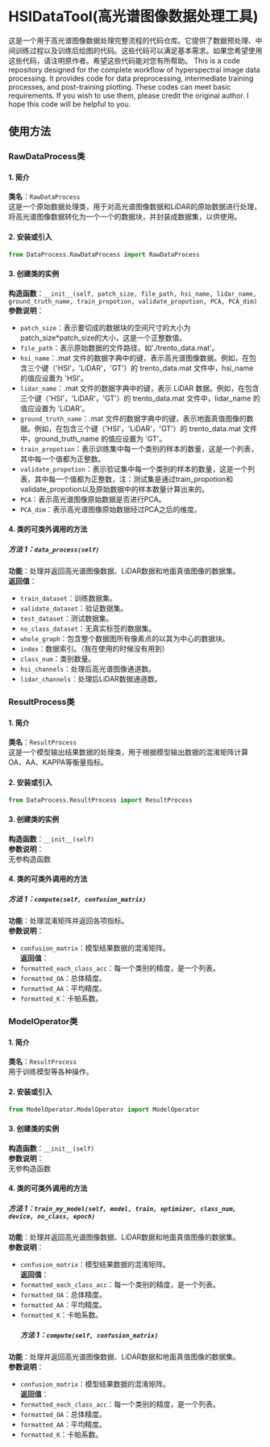 # HSIDataTool(高光谱图像数据处理工具)
这是一个用于高光谱图像数据处理完整流程的代码仓库。它提供了数据预处理、中间训练过程以及训练后绘图的代码。这些代码可以满足基本需求。如果您希望使用这些代码，请注明原作者。希望这些代码能对您有所帮助。
This is a code repository designed for the complete workflow of hyperspectral image data processing. It provides code for data preprocessing, intermediate training processes, and post-training plotting. These codes can meet basic requirements. If you wish to use them, please credit the original author. I hope this code will be helpful to you.
## 使用方法
### RawDataProcess类
#### 1. 简介
**类名**：`RawDataProcess`  
这是一个原始数据处理类，用于对高光谱图像数据和LiDAR的原始数据进行处理，将高光谱图像数据转化为一个一个的数据块，并封装成数据集，以供使用。

#### 2. 安装或引入
```python
from DataProcess.RawDataProcess import RawDataProcess
```

#### 3. 创建类的实例
**构造函数**：`__init__(self, patch_size, file_path, hsi_name, lidar_name, ground_truth_name, train_propotion, validate_propotion, PCA, PCA_dim)`  
**参数说明**：  
- `patch_size`：表示要切成的数据块的空间尺寸的大小为patch_size*patch_size的大小，这是一个正整数值。
- `file_path`：表示原始数据的文件路径，如'./trento_data.mat'。
- `hsi_name`：.mat 文件的数据字典中的键，表示高光谱图像数据。例如，在包含三个键（'HSI'，'LiDAR'，'GT'）的 trento_data.mat 文件中，hsi_name 的值应设置为 'HSI'。
- `lidar_name`：.mat 文件的数据字典中的键，表示 LiDAR 数据。例如，在包含三个键（'HSI'，'LiDAR'，'GT'）的 trento_data.mat 文件中，lidar_name 的值应设置为 'LiDAR'。
- `ground_truth_name`：.mat 文件的数据字典中的键，表示地面真值图像的数据。例如，在包含三个键（'HSI'，'LiDAR'，'GT'）的 trento_data.mat 文件中，ground_truth_name 的值应设置为 'GT'。
- `train_propotion`：表示训练集中每一个类别的样本的数量，这是一个列表，其中每一个值都为正整数。
- `validate_propotion`：表示验证集中每一个类别的样本的数量，这是一个列表，其中每一个值都为正整数，注：测试集是通过train_propotion和validate_propotion以及原始数据中的样本数量计算出来的。
- `PCA`：表示高光谱图像原始数据是否进行PCA。
- `PCA_dim`：表示高光谱图像原始数据经过PCA之后的维度。
#### 4. 类的可类外调用的方法
##### 方法 1：`data_process(self)`  
**功能**：处理并返回高光谱图像数据、LiDAR数据和地面真值图像的数据集。   
**返回值**：  
- `train_dataset`：训练数据集。  
- `validate_dataset`：验证数据集。  
- `test_dataset`：测试数据集。  
- `no_class_dataset`：无真实标签的数据集。  
- `whole_graph`：包含整个数据图所有像素点的以其为中心的数据块。  
- `index`：数据索引。（我在使用的时候没有用到）  
- `class_num`：类别数量。  
- `hsi_channels`：处理后高光谱图像通道数。  
- `lidar_channels`：处理后LiDAR数据通道数。

### ResultProcess类
#### 1. 简介
**类名**：`ResultProcess`  
这是一个模型输出结果数据的处理类，用于根据模型输出数据的混淆矩阵计算OA、AA、KAPPA等衡量指标。

#### 2. 安装或引入
```python
from DataProcess.ResultProcess import ResultProcess
```

#### 3. 创建类的实例
**构造函数**：`__init__(self)`  
**参数说明**：  
无参构造函数
#### 4. 类的可类外调用的方法
##### 方法 1：`compute(self, confusion_matrix)`  
**功能**：处理混淆矩阵并返回各项指标。   
**参数说明**：  
- `confusion_matrix`：模型结果数据的混淆矩阵。  
**返回值**：  
- `formatted_each_class_acc`：每一个类别的精度，是一个列表。  
- `formatted_OA`：总体精度。  
- `formatted_AA`：平均精度。  
- `formatted_K`：卡帕系数。  
### ModelOperator类
#### 1. 简介
**类名**：`ResultProcess`  
用于训练模型等各种操作。

#### 2. 安装或引入
```python
from ModelOperator.ModelOperator import ModelOperator
```

#### 3. 创建类的实例
**构造函数**：`__init__(self)`  
**参数说明**：  
无参构造函数
#### 4. 类的可类外调用的方法
##### 方法 1：`train_my_model(self, model, train, optimizer, class_num, device, no_class, epoch)`  
**功能**：处理并返回高光谱图像数据、LiDAR数据和地面真值图像的数据集。   
**参数说明**：  
- `confusion_matrix`：模型结果数据的混淆矩阵。  
**返回值**：  
- `formatted_each_class_acc`：每一个类别的精度，是一个列表。  
- `formatted_OA`：总体精度。  
- `formatted_AA`：平均精度。  
- `formatted_K`：卡帕系数。
  ##### 方法 1：`compute(self, confusion_matrix)`  
**功能**：处理并返回高光谱图像数据、LiDAR数据和地面真值图像的数据集。   
**参数说明**：  
- `confusion_matrix`：模型结果数据的混淆矩阵。  
**返回值**：  
- `formatted_each_class_acc`：每一个类别的精度，是一个列表。  
- `formatted_OA`：总体精度。  
- `formatted_AA`：平均精度。  
- `formatted_K`：卡帕系数。  
